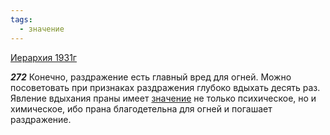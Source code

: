 ```yaml
---
tags:
  - значение
---
```


[Иерархия 1931г](/agni/1931)

___272___
Конечно, раздражение есть главный вред для огней. Можно посоветовать при признаках раздражения глубоко вдыхать десять раз. Явление вдыхания праны имеет [значение](/tag/#значение) не только психическое, но и химическое, ибо прана благодетельна для огней и погашает раздражение.   


